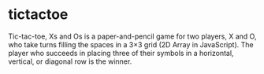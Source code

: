# tictactoe
Tic-tac-toe, Xs and Os is a paper-and-pencil game for two players, X and O, who take turns filling the spaces in a 3×3 grid (2D Array in JavaScript). The player who succeeds in placing three of their symbols in a horizontal, vertical, or diagonal row is the winner.
